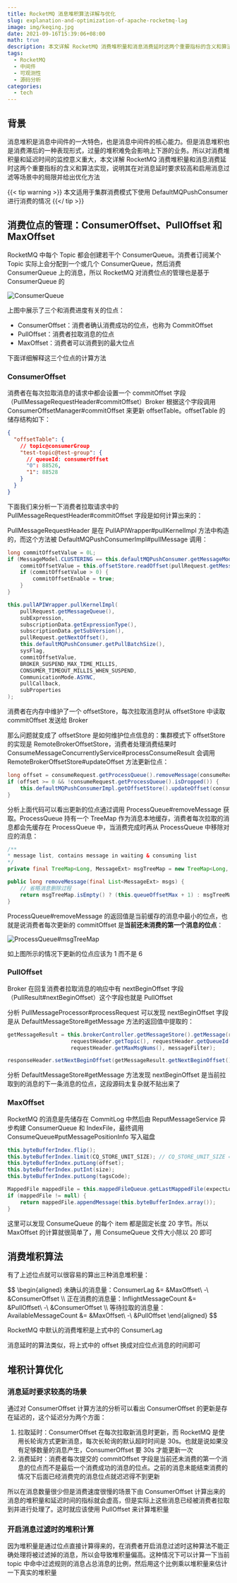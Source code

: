```yaml
---
title: RocketMQ 消息堆积算法详解与优化
slug: explanation-and-optimization-of-apache-rocketmq-lag
image: img/keqing.jpg
date: 2021-09-16T15:39:06+08:00
math: true
description: 本文详解 RocketMQ 消费堆积量和消息消费延时这两个重要指标的含义和算法实现，说明其在对消息延时要求较高和启用消息过滤等场景中的局限并给出优化方法
tags:
  - RocketMQ
  - 中间件
  - 可观测性
  - 源码分析
categories:
  - tech
---
```


## 背景

消息堆积是消息中间件的一大特色，也是消息中间件的核心能力。但是消息堆积也是消费滞后的一种表现形式，过量的堆积难免会影响上下游的业务。所以对消费堆积量和延迟时间的监控意义重大，本文详解 RocketMQ 消费堆积量和消息消费延时这两个重要指标的含义和算法实现，说明其在对消息延时要求较高和启用消息过滤等场景中的局限并给出优化方法

{{< tip warning >}}
本文适用于集群消费模式下使用 DefaultMQPushConsumer 进行消费的情况
{{</ tip >}}

## 消费位点的管理：ConsumerOffset、PullOffset 和 MaxOffset

RocketMQ 中每个 Topic 都会创建若干个 ConsumerQueue。消费者订阅某个 Topic 实际上会分配到一个或几个 ConsumerQueue，然后消费 ConsumerQueue 上的消息，所以 RocketMQ 对消费位点的管理也是基于 ConsumerQueue 的

![ConsumerQueue](consumerQueue.png)

上图中展示了三个和消费进度有关的位点：

- ConsumerOffset：消费者确认消费成功的位点，也称为 CommitOffset
- PullOffset：消费者拉取消息的位点
- MaxOffset：消费者可以消费到的最大位点

下面详细解释这三个位点的计算方法

### ConsumerOffset

消费者在每次拉取消息的请求中都会设置一个 commitOffset 字段（PullMessageRequestHeader#commitOffset）Broker 根据这个字段调用 ConsumerOffsetManager#commitOffset 来更新 offsetTable。offsetTable 的储存结构如下：

```json
{
  "offsetTable": {
    // topic@consumerGroup
    "test-topic@test-group": {
      // queueId: consumerOffset
      "0": 88526,
      "1": 88528
    }
  }
}
```

下面我们来分析一下消费者拉取请求中的 PullMessageRequestHeader#commitOffset 字段是如何计算出来的：

PullMessageRequestHeader 是在 PullAPIWrapper#pullKernelImpl 方法中构造的，而这个方法被 DefaultMQPushConsumerImpl#pullMessage 调用：

```java
long commitOffsetValue = 0L;
if (MessageModel.CLUSTERING == this.defaultMQPushConsumer.getMessageModel()) {
    commitOffsetValue = this.offsetStore.readOffset(pullRequest.getMessageQueue(), ReadOffsetType.READ_FROM_MEMORY);
    if (commitOffsetValue > 0) {
        commitOffsetEnable = true;
    }
}

this.pullAPIWrapper.pullKernelImpl(
    pullRequest.getMessageQueue(),
    subExpression,
    subscriptionData.getExpressionType(),
    subscriptionData.getSubVersion(),
    pullRequest.getNextOffset(),
    this.defaultMQPushConsumer.getPullBatchSize(),
    sysFlag,
    commitOffsetValue,
    BROKER_SUSPEND_MAX_TIME_MILLIS,
    CONSUMER_TIMEOUT_MILLIS_WHEN_SUSPEND,
    CommunicationMode.ASYNC,
    pullCallback,
    subProperties
);
```

消费者在内存中维护了一个 offsetStore，每次拉取消息时从 offsetStore 中读取 commitOffset 发送给 Broker

那么问题就变成了 offsetStore 是如何维护位点信息的：集群模式下 offsetStore 的实现是 RemoteBrokerOffsetStore，消费者处理消费结果时 ConsumeMessageConcurrentlyService#processConsumeResult 会调用 RemoteBrokerOffsetStore#updateOffset 方法更新位点：

```java
long offset = consumeRequest.getProcessQueue().removeMessage(consumeRequest.getMsgs());
if (offset >= 0 && !consumeRequest.getProcessQueue().isDropped()) {
    this.defaultMQPushConsumerImpl.getOffsetStore().updateOffset(consumeRequest.getMessageQueue(), offset, true);
}
```

分析上面代码可以看出更新的位点通过调用 ProcessQueue#removeMessage 获取。ProcessQueue 持有一个 TreeMap 作为消息本地缓存，消费者每次拉取的消息都会先缓存在 ProcessQueue 中，当消费完成时再从 ProcessQueue 中移除对应的消息：

```java
/**
* message list, contains message in waiting & consuming list
*/
private final TreeMap<Long, MessageExt> msgTreeMap = new TreeMap<Long, MessageExt>();

public long removeMessage(final List<MessageExt> msgs) {
    // 省略消息删除过程
    return msgTreeMap.isEmpty() ? (this.queueOffsetMax + 1) : msgTreeMap.firstKey();
}
```

ProcessQueue#removeMessage 的返回值是当前缓存的消息中最小的位点，也就是说消费者每次更新的 commitOffset 是**当前还未消费的第一个消息的位点**：

![ProcessQueue#msgTreeMap](msgTreeMap.png)

如上图所示的情况下更新的位点应该为 1 而不是 6

### PullOffset

Broker 在回复消费者拉取消息的响应中有 nextBeginOffset 字段（PullResult#nextBeginOffset）这个字段也就是 PullOffset

分析 PullMessageProcessor#processRequest 可以发现 nextBeginOffset 字段是从 DefaultMessageStore#getMessage 方法的返回值中提取的：

```java
getMessageResult = this.brokerController.getMessageStore().getMessage(requestHeader.getConsumerGroup(),
                    requestHeader.getTopic(), requestHeader.getQueueId(), requestHeader.getQueueOffset(),
                    requestHeader.getMaxMsgNums(), messageFilter);

responseHeader.setNextBeginOffset(getMessageResult.getNextBeginOffset());
```
分析 DefaultMessageStore#getMessage 方法发现 nextBeginOffset 是当前拉取到的消息的下一条消息的位点，这段源码太复杂就不贴出来了

### MaxOffset

RocketMQ 的消息是先储存在 CommitLog 中然后由 ReputMessageService 异步构建 ConsumerQueue 和 IndexFile，最终调用 ConsumeQueue#putMessagePositionInfo 写入磁盘

```java
this.byteBufferIndex.flip();
this.byteBufferIndex.limit(CQ_STORE_UNIT_SIZE); // CQ_STORE_UNIT_SIZE = 20
this.byteBufferIndex.putLong(offset);
this.byteBufferIndex.putInt(size);
this.byteBufferIndex.putLong(tagsCode);

MappedFile mappedFile = this.mappedFileQueue.getLastMappedFile(expectLogicOffset);
if (mappedFile != null) {
    return mappedFile.appendMessage(this.byteBufferIndex.array());
}
```

这里可以发现 ConsumeQueue 的每个 item 都是固定长度 20 字节。所以 MaxOffset 的计算就很简单了，用 ConsumeQueue 文件大小除以 20 即可

## 消费堆积算法

有了上述位点就可以很容易的算出三种消息堆积量：

<div>
$$
\begin{aligned}
未确认的消息量：ConsumerLag &= &MaxOffset\ -\ &ConsumerOffset \\
正在消费的消息量：InflightMessageCount &= &PullOffset\ -\ &ConsumerOffset \\
等待拉取的消息量：AvailableMessageCount &= &MaxOffset\ -\ &PullOffset
\end{aligned}
$$
</div>

RocketMQ 中默认的消费堆积是上式中的 ConsumerLag

消息延时的算法类似，将上式中的 offset 换成对应位点消息的时间即可

## 堆积计算优化

### 消息延时要求较高的场景

通过对 ConsumerOffset 计算方法的分析可以看出 ConsumerOffset 的更新是存在延迟的，这个延迟分为两个方面：

1. 拉取延时：ConsumerOffset 在每次拉取新消息时更新，而 RocketMQ 是使用长轮询方式更新消息，每次长轮询的默认超时时间是 30s。也就是说如果没有足够数量的消息产生，ConsumerOffset 要 30s 才能更新一次
2. 消费延时：消费者每次提交的 commitOffset 字段是当前还未消费的第一个消息的位点而不是最后一个消费成功的消息的位点。之前的消息未能结束消费的情况下后面已经消费完的消息位点就迟迟得不到更新

所以在消息数量很少但是消费速度很慢的场景下由 ConsumerOffset 计算出来的消息的堆积量和延迟时间的指标就会虚高，但是实际上这些消息已经被消费者拉取到并进行处理了。这时就应该使用 PullOffset 来计算堆积量

### 开启消息过滤时的堆积计算

因为堆积量是通过位点直接计算得来的，在消费者开启消息过滤时这种算法不能正确处理将被过滤掉的消息，所以会导致堆积量偏高。这种情况下可以计算一下当前 topic 中命中过滤规则的消息占总消息的比例，然后用这个比例乘以堆积量来估计一下真实的堆积量
